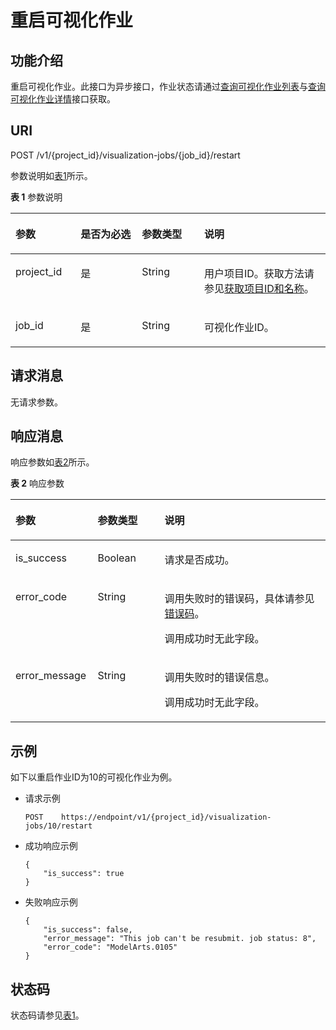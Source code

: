# 重启可视化作业<a name="modelarts_03_0070"></a>

## 功能介绍<a name="section36118687"></a>

重启可视化作业。此接口为异步接口，作业状态请通过[查询可视化作业列表](查询可视化作业列表.md)与[查询可视化作业详情](查询可视化作业详情.md)接口获取。

## URI<a name="section56632733"></a>

POST /v1/\{project\_id\}/visualization-jobs/\{job\_id\}/restart

参数说明如[表1](#table20736351173356)所示。

**表 1**  参数说明

<a name="table20736351173356"></a>
<table><thead align="left"><tr id="row5314023173356"><th class="cellrowborder" valign="top" width="20.68%" id="mcps1.2.5.1.1"><p id="p10746977173422"><a name="p10746977173422"></a><a name="p10746977173422"></a>参数</p>
</th>
<th class="cellrowborder" valign="top" width="19.439999999999998%" id="mcps1.2.5.1.2"><p id="p65198818173422"><a name="p65198818173422"></a><a name="p65198818173422"></a>是否为必选</p>
</th>
<th class="cellrowborder" valign="top" width="19.79%" id="mcps1.2.5.1.3"><p id="p46612907173422"><a name="p46612907173422"></a><a name="p46612907173422"></a>参数类型</p>
</th>
<th class="cellrowborder" valign="top" width="40.089999999999996%" id="mcps1.2.5.1.4"><p id="p23681614151847"><a name="p23681614151847"></a><a name="p23681614151847"></a>说明</p>
</th>
</tr>
</thead>
<tbody><tr id="row18124941173356"><td class="cellrowborder" valign="top" width="20.68%" headers="mcps1.2.5.1.1 "><p id="p48322763173422"><a name="p48322763173422"></a><a name="p48322763173422"></a>project_id</p>
</td>
<td class="cellrowborder" valign="top" width="19.439999999999998%" headers="mcps1.2.5.1.2 "><p id="p4813935511624"><a name="p4813935511624"></a><a name="p4813935511624"></a>是</p>
</td>
<td class="cellrowborder" valign="top" width="19.79%" headers="mcps1.2.5.1.3 "><p id="p23375442173422"><a name="p23375442173422"></a><a name="p23375442173422"></a>String</p>
</td>
<td class="cellrowborder" valign="top" width="40.089999999999996%" headers="mcps1.2.5.1.4 "><p id="p14362646173422"><a name="p14362646173422"></a><a name="p14362646173422"></a>用户项目ID。获取方法请参见<a href="获取项目ID和名称.md">获取项目ID和名称</a>。</p>
</td>
</tr>
<tr id="row66549402173356"><td class="cellrowborder" valign="top" width="20.68%" headers="mcps1.2.5.1.1 "><p id="p12481001173422"><a name="p12481001173422"></a><a name="p12481001173422"></a>job_id</p>
</td>
<td class="cellrowborder" valign="top" width="19.439999999999998%" headers="mcps1.2.5.1.2 "><p id="p2118234711624"><a name="p2118234711624"></a><a name="p2118234711624"></a>是</p>
</td>
<td class="cellrowborder" valign="top" width="19.79%" headers="mcps1.2.5.1.3 "><p id="p15034621173422"><a name="p15034621173422"></a><a name="p15034621173422"></a>String</p>
</td>
<td class="cellrowborder" valign="top" width="40.089999999999996%" headers="mcps1.2.5.1.4 "><p id="p9844788173422"><a name="p9844788173422"></a><a name="p9844788173422"></a>可视化作业ID。</p>
</td>
</tr>
</tbody>
</table>

## 请求消息<a name="section39932554"></a>

无请求参数。

## 响应消息<a name="section23848671"></a>

响应参数如[表2](#table1616937211145)所示。

**表 2**  响应参数

<a name="table1616937211145"></a>
<table><thead align="left"><tr id="row3299591411145"><th class="cellrowborder" valign="top" width="26.097390260973903%" id="mcps1.2.4.1.1"><p id="p64685575111418"><a name="p64685575111418"></a><a name="p64685575111418"></a>参数</p>
</th>
<th class="cellrowborder" valign="top" width="21.217878212178782%" id="mcps1.2.4.1.2"><p id="p5602779111418"><a name="p5602779111418"></a><a name="p5602779111418"></a>参数类型</p>
</th>
<th class="cellrowborder" valign="top" width="52.684731526847315%" id="mcps1.2.4.1.3"><p id="p145514399401"><a name="p145514399401"></a><a name="p145514399401"></a>说明</p>
</th>
</tr>
</thead>
<tbody><tr id="row0238128181915"><td class="cellrowborder" valign="top" width="26.097390260973903%" headers="mcps1.2.4.1.1 "><p id="p2530905217407"><a name="p2530905217407"></a><a name="p2530905217407"></a>is_success</p>
</td>
<td class="cellrowborder" valign="top" width="21.217878212178782%" headers="mcps1.2.4.1.2 "><p id="p2536505617407"><a name="p2536505617407"></a><a name="p2536505617407"></a>Boolean</p>
</td>
<td class="cellrowborder" valign="top" width="52.684731526847315%" headers="mcps1.2.4.1.3 "><p id="p4130369517407"><a name="p4130369517407"></a><a name="p4130369517407"></a>请求是否成功。</p>
</td>
</tr>
<tr id="row994226511145"><td class="cellrowborder" valign="top" width="26.097390260973903%" headers="mcps1.2.4.1.1 "><p id="p5018360111418"><a name="p5018360111418"></a><a name="p5018360111418"></a>error_code</p>
</td>
<td class="cellrowborder" valign="top" width="21.217878212178782%" headers="mcps1.2.4.1.2 "><p id="p42122968111418"><a name="p42122968111418"></a><a name="p42122968111418"></a>String</p>
</td>
<td class="cellrowborder" valign="top" width="52.684731526847315%" headers="mcps1.2.4.1.3 "><p id="p115491551124112"><a name="p115491551124112"></a><a name="p115491551124112"></a>调用失败时的错误码，具体请参见<a href="错误码.md">错误码</a>。</p>
<p id="p56517271111418"><a name="p56517271111418"></a><a name="p56517271111418"></a>调用成功时无此字段。</p>
</td>
</tr>
<tr id="row4055089611145"><td class="cellrowborder" valign="top" width="26.097390260973903%" headers="mcps1.2.4.1.1 "><p id="p31663372111418"><a name="p31663372111418"></a><a name="p31663372111418"></a>error_message</p>
</td>
<td class="cellrowborder" valign="top" width="21.217878212178782%" headers="mcps1.2.4.1.2 "><p id="p41451367111418"><a name="p41451367111418"></a><a name="p41451367111418"></a>String</p>
</td>
<td class="cellrowborder" valign="top" width="52.684731526847315%" headers="mcps1.2.4.1.3 "><p id="p463795419413"><a name="p463795419413"></a><a name="p463795419413"></a>调用失败时的错误信息。</p>
<p id="p2117573111418"><a name="p2117573111418"></a><a name="p2117573111418"></a>调用成功时无此字段。</p>
</td>
</tr>
</tbody>
</table>

## 示例<a name="section690185017914"></a>

如下以重启作业ID为10的可视化作业为例。

-   请求示例

    ```
    POST    https://endpoint/v1/{project_id}/visualization-jobs/10/restart
    ```


-   成功响应示例

    ```
    {
        "is_success": true
    }
    ```

-   失败响应示例

    ```
    {
        "is_success": false,
        "error_message": "This job can't be resubmit. job status: 8",
        "error_code": "ModelArts.0105"
    }
    ```


## 状态码<a name="section16342114917109"></a>

状态码请参见[表1](状态码.md#table1450010510213)。

